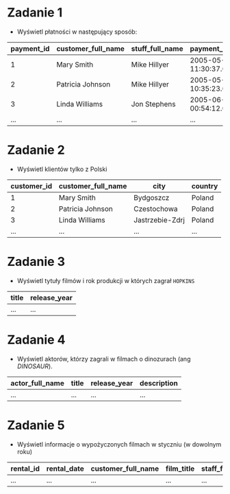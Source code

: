# Zadanie 1

- Wyświetl płatności w następujący sposób:

| payment_id | customer_full_name | stuff_full_name | payment_date | amount |
| ---- | ---- | ---- | ---- | ---- |
| 1 | Mary Smith | Mike Hillyer | 2005-05-25 11:30:37.000 | 2.99 |
| 2 | Patricia Johnson | Mike Hillyer  | 2005-05-28 10:35:23.000 | 0.99 |
| 3 | Linda Williams | Jon Stephens | 2005-06-15 00:54:12.000 | 5.99 |
| ... | ... | ... | ... | ... |

# Zadanie 2

- Wyświetl klientów tylko z Polski

| customer_id | customer_full_name | city | country |
| ---- | ---- | ---- | ---- |
| 1 | Mary Smith | Bydgoszcz | Poland |
| 2 | Patricia Johnson | Czestochowa | Poland |
| 3 | Linda Williams | Jastrzebie-Zdrj | Poland |
| ... | ... | ... | ... |


# Zadanie 3
- Wyświetl tytuły filmów i rok produkcji w których zagrał `HOPKINS`

| title | release_year |
| ---- | ---- |
| ... | ... | 


# Zadanie 4
- Wyświetl aktorów, którzy zagrali w filmach o dinozurach (ang _DINOSAUR_).

| actor_full_name | title | release_year | description |
| ---- | ---- | ---- | ---- |
| ... | ... | ... | ... |



# Zadanie 5

- Wyświetl informacje o wypożyczonych filmach w styczniu (w dowolnym roku)

| rental_id | rental_date | customer_full_name | film_title | staff_full_name |
| ---- | ---- | ---- | ---- | ---- |
| ... | ... | ... | ... | ... |
